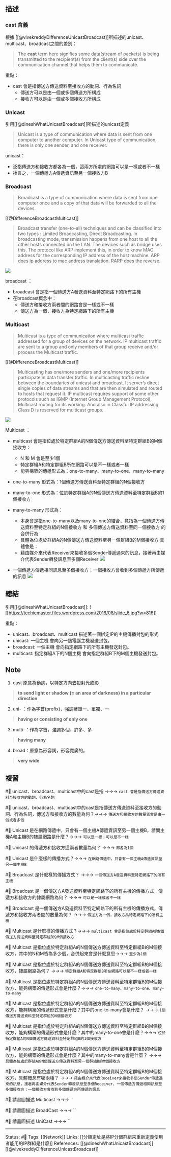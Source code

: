 
## 描述

### cast 含義
根據 [[@vivekreddyDifferenceUnicastBroadcast]]所描述的unicast、multicast、broadcast之間的差別：

> The **cast** term here signifies some data(stream of packets) is being transmitted to the recipient(s) from the client(s) side over the communication channel that helps them to communicate.

重點：
- cast 會是指傳送方傳送資料至接收方的動詞、行為名詞
	- 傳送方可以是由一個或多個傳送方所構成
	- 接收方可以是由一個或多個接收方所構成




### Unicast 
引用[[@dineshWhatUnicastBroadcast]]所描述的unicast定義


> Unicast is a type of communication where data is sent from one computer to another computer. In Unicast type of communication, there is only one sender, and one receiver.

unicast：
- 泛指傳送方和接收方都各為一個，這兩方所處的網路可以是一樣或者不一樣
- 換言之，一個傳遞方A傳遞資訊至另一個接收方B

### Broadcast
> Broadcast is a type of communication where data is sent from one computer once and a copy of that data will be forwarded to all the devices.  

[[@DifferenceBroadcastMulticast]]
> Broadcast transfer (one-to-all) techniques and can be classified into two types : Limited Broadcasting, Direct Broadcasting. In broadcasting mode, transmission happens from one host to all the other hosts connected on the LAN. The devices such as bridge uses this. The protocol like ARP implement this, in order to know MAC address for the corresponding IP address of the host machine. ARP does ip address to mac address translation. RARP does the reverse.

![](https://media.geeksforgeeks.org/wp-content/uploads/20201026202439/broadcast.png)

broadcast ：
- broadcast 會是指一個傳送方A發送資料至特定網路下的所有主機
- 在broadcast概念中：
	- 傳送方和接收方兩者間的網路會是一樣或不一樣
	- 傳送方為一個，接收方為特定網路下的所有主機

###  Multicast
> Multicast is a type of communication where multicast traffic addressed for a group of devices on the network. IP multicast traffic are sent to a group and only members of that group receive and/or process the Multicast traffic.

[[@DifferenceBroadcastMulticast]]
> Multicasting has one/more senders and one/more recipients participate in data transfer traffic. In multicasting traffic recline between the boundaries of unicast and broadcast. It server’s direct single copies of data streams and that are then simulated and routed to hosts that request it. IP multicast requires support of some other protocols such as IGMP (Internet Group Management Protocol), Multicast routing for its working. And also in Classful IP addressing Class D is reserved for multicast groups.

![](https://media.geeksforgeeks.org/wp-content/uploads/20201026205734/Multicast.png)

Multicast ：
- multicast 會是指位處於特定群組A的N個傳送方傳送資料至特定群組B的M個接收方：
	- N 和 M 會是至少1個
	- 特定群組A和特定群組B所在網路可以是不一樣或者一樣
	- 能夠構築的傳遞形式為：one-to-many、many-to-one、many-to-many
- one-to-many 形式為：1個傳送方傳送資料至特定群組的N個接收方
- many-to-one 形式為：位於特定群組A的N個傳送方傳送資料至特定群組B的1個接收方
- many-to-many 形式為：
	- 本身會是指one-to-many以及many-to-one的結合，意指為一個傳送方傳送資料至特定群組的N個接收方 和 多個傳送方傳送資料至同一個接收方 的合併行為
	- 具體為位處於群組A的N個傳送方傳送資料至另一個群組B的M個接收方
具體會是：
	- 藉由媒介來代表Receiver來接收多個Sender傳遞過來的訊息，接著再由媒介代表Sender轉發訊息至多個Receiver
![](https://res.cloudinary.com/dqfxgtyoi/image/upload/v1671281392/blog/network/transmission/many-to-many-transmission-example1_uaynks.png)

 - 一個傳遞方傳遞相同訊息至多個接收方；一個接收方會收到多個傳遞方所傳遞的訊息
![](https://res.cloudinary.com/dqfxgtyoi/image/upload/v1671281392/blog/network/transmission/many-to-many-transmission-example2_smbbs2.png)



## 總結
引用[[@dineshWhatUnicastBroadcast]]: 
![[https://techiemaster.files.wordpress.com/2016/08/slide_6.jpg?w=816]]

重點：
- unicast、broadcast、multicast 描述著一個綁定IP的主機傳播封包的形式
- unicast: 一個主機 會向另一個電腦主機發送封包。
- broadcast: 一個主機 會向指定網路下的所有主機發送封包。
- multicast: 指定群組A下的N個主機 會向指定群組B下的M個主機發送封包。

## Note 

1. cast 原意為動詞，以特定方向去投射光或影
> **to send light or shadow (= an area of darkness) in a particular direction**


2. uni- ：作為字首(prefix)，強調著單一、單獨、一
> **having or consisting of only one**


3. multi-：作為字首，強調多個、許多、多
>**having many**

4. broad：原意為形容詞，形容寬廣的。
> **very wide**

## 複習



#🧠  unicast、broadcast、multicast中的cast是指 ->->-> `cast 會是指傳送方傳送資料至接收方的動詞、行為名詞`
<!--SR:!2022-12-28,8,250-->

#🧠 unicast、broadcast、multicast中的cast是指傳送方傳送資料至接收方的動詞、行為名詞，傳送方和接收方的數量為何？->->-> `傳送方和接收方的數量皆會是由一個或者多個`
<!--SR:!2022-12-20,3,250-->


#🧠 Unicast 是在網路傳遞中，只會有一個主機A傳遞資訊至另一個主機B，請問主機A和主機B的隸屬網路是什麼？->->-> `可以是一樣；可以是不一樣`
<!--SR:!2022-12-29,9,250-->

#🧠 Unicast 的傳遞方和接收方這兩者數量為何？ ->->-> `都各為1個`
<!--SR:!2022-12-20,3,250-->

#🧠  Unicast 是什麼樣的傳播方式？->->-> `在網路傳遞中，只會有一個主機A傳遞資訊至另一個主機B`
<!--SR:!2022-12-20,3,250-->

#🧠 Broadcast 是什麼樣的傳播方式？ ->->-> `一個傳送方A發送資料至特定網路下的所有主機`
<!--SR:!2022-12-20,3,250-->

#🧠 Broadcast 是一個傳送方A發送資料至特定網路下的所有主機的傳播方式，傳遞方和接收方的隸屬網路為何？ ->->-> `可以是一樣或者不一樣`
<!--SR:!2022-12-30,10,250-->

#🧠 Broadcast 是一個傳送方A發送資料至特定網路下的所有主機的傳播方式，傳遞方和接收方兩者間的數量為何？ ->->-> `傳送方為一個，接收方為特定網路下的所有主機`
<!--SR:!2022-12-20,3,250-->

#🧠 Multicast  是什麼樣的傳播方式？->->-> `multicast 會是指位處於特定群組A的N個傳送方傳送資料至特定群組B的M個接收方`
<!--SR:!2022-12-30,10,250-->


#🧠  Multicast  是指位處於特定群組A的N個傳送方傳送資料至特定群組B的M個接收方，其中的N和M皆為多少個，合併起來會是什麼意思->->-> `至少為1個`
<!--SR:!2022-12-20,3,250-->

#🧠 Multicast  是指位處於特定群組A的N個傳送方傳送資料至特定群組B的M個接收方，隸屬網路為何？ ->->-> `特定群組A和特定群組B所在網路可以是不一樣或者一樣`
<!--SR:!2022-12-30,10,250-->

#🧠 Multicast  是指位處於特定群組A的N個傳送方傳送資料至特定群組B的M個接收方，能夠構築的傳遞形式會是什麼？->->-> `one-to-many、many-to-one、many-to-many`
<!--SR:!2022-12-22,2,230-->

#🧠 Multicast  是指位處於特定群組A的N個傳送方傳送資料至特定群組B的M個接收方，能夠構築的傳遞形式會是什麼？其中的one-to-many會是什麼？ ->->-> `1個傳送方傳送資料至特定群組的N個接收方`
<!--SR:!2022-12-20,3,250-->



#🧠 Multicast  是指位處於特定群組A的N個傳送方傳送資料至特定群組B的M個接收方，能夠構築的傳遞形式會是什麼？其中的many-to-one會是什麼？->->-> `位於特定群組A的N個傳送方傳送資料至特定群組B的1個接收方`
<!--SR:!2022-12-30,10,250-->



#🧠 Multicast  是指位處於特定群組A的N個傳送方傳送資料至特定群組B的M個接收方，能夠構築的傳遞形式會是什麼？其中的many-to-many會是什麼？ ->->-> ` 具體為位處於群組A的N個傳送方傳送資料至另一個群組B的M個接收方`
<!--SR:!2022-12-30,10,250-->



#🧠 Multicast  是指位處於特定群組A的N個傳送方傳送資料至特定群組B的M個接收方，具體概念有哪兩種？ ->->-> `藉由媒介來代表Receiver來接收多個Sender傳遞過來的訊息，接著再由媒介代表Sender轉發訊息至多個Receiver、一個傳遞方傳遞相同訊息至多個接收方；一個接收方會收到多個傳遞方所傳遞的訊息`
<!--SR:!2022-12-20,3,250-->


#🧠 請畫圖描述 Multicast   ->->-> ``
<!--SR:!2022-12-20,3,250-->

#🧠 請畫圖描述 BroadCast  ->->-> ``
<!--SR:!2022-12-20,3,250-->

#🧠 請畫圖描述 UniCast  ->->-> ``
<!--SR:!2022-12-20,3,250-->


---
Status: #🌱 
Tags:
[[Network]]
Links:
[[分類定址是將IP分個群組來重新定義使用者能用的IP群組是什麼]]
References:
[[@dineshWhatUnicastBroadcast]]
[[@vivekreddyDifferenceUnicastBroadcast]]

